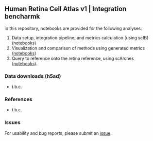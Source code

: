 ## Human Retina Cell Atlas v1 | Integration bencharmk

In this repository, notebooks are provided for the following analyses:

1. Data setup, integration pipeline, and metrics calculation (using scIB) ([notebooks](https://github.com/theislab/HRCA-reproducibility/tree/master/notebooks/pipeline_integration_2022_oct))
2. Visualization and comparison of methods using generated metrics ([notebooks](https://github.com/theislab/HRCA-reproducibility/tree/master/notebooks/postintegration))
3. Query to reference onto the retina reference, using scArches ([notebooks](https://github.com/theislab/HRCA-reproducibility/tree/master/notebooks/query_to_reference)).

### Data downloads (h5ad)
- t.b.c.

### References
- t.b.c.

### Issues

For usability and bug reports, please submit an [issue](https://github.com/theislab/HRCA-reproducibility/issues).